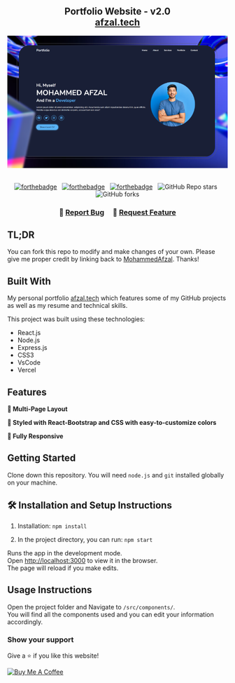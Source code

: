 <h2 align="center">
  Portfolio Website - v2.0<br/>
  <a href="https://afzalportfolio.vercel.app/" target="_blank">afzal.tech</a>
</h2>

<div align="center">
  <img alt="Demo" src="./Images/Screenshot%202025-06-26%20112820.png" />
</div>

<br/>

<center>

[![forthebadge](https://forthebadge.com/images/badges/built-with-love.svg)](https://forthebadge.com) &nbsp;
[![forthebadge](https://forthebadge.com/images/badges/made-with-javascript.svg)](https://forthebadge.com) &nbsp;
[![forthebadge](https://forthebadge.com/images/badges/open-source.svg)](https://forthebadge.com) &nbsp;
![GitHub Repo stars](https://img.shields.io/github/stars/beastdrgo/Portfolio?color=red&logo=github&style=for-the-badge) &nbsp;
![GitHub forks](https://img.shields.io/github/forks/beastdrgo/Portfolio?color=red&logo=github&style=for-the-badge)

</center>

<h3 align="center">
    🔹
    <a href="https://github.com/beastdrgo/Portfolio/issues">Report Bug</a> &nbsp; &nbsp;
    🔹
    <a href="https://github.com/beastdrgo/Portfolio/issues">Request Feature</a>
</h3>

## TL;DR

You can fork this repo to modify and make changes of your own. Please give me proper credit by linking back to [MohammedAfzal](https://github.com/beastdrgo/Portfolio). Thanks!

## Built With

My personal portfolio <a href="https://afzalportfolio.vercel.app/" target="_blank">afzal.tech</a> which features some of my GitHub projects as well as my resume and technical skills.<br/>

This project was built using these technologies:

- React.js
- Node.js
- Express.js
- CSS3
- VsCode
- Vercel

## Features

**📖 Multi-Page Layout**

**🎨 Styled with React-Bootstrap and CSS with easy-to-customize colors**

**📱 Fully Responsive**

## Getting Started

Clone down this repository. You will need `node.js` and `git` installed globally on your machine.

## 🛠 Installation and Setup Instructions

1. Installation: `npm install`

2. In the project directory, you can run: `npm start`

Runs the app in the development mode.\
Open [http://localhost:3000](http://localhost:3000) to view it in the browser.\
The page will reload if you make edits.

## Usage Instructions

Open the project folder and Navigate to `/src/components/`. <br/>
You will find all the components used and you can edit your information accordingly.

### Show your support

Give a ⭐ if you like this website!

<a href="https://www.buymeacoffee.com/mohammedafzal" target="_blank"><img src="https://cdn.buymeacoffee.com/buttons/v2/default-violet.png" alt="Buy Me A Coffee" height="60px" width="217px" ></a>
